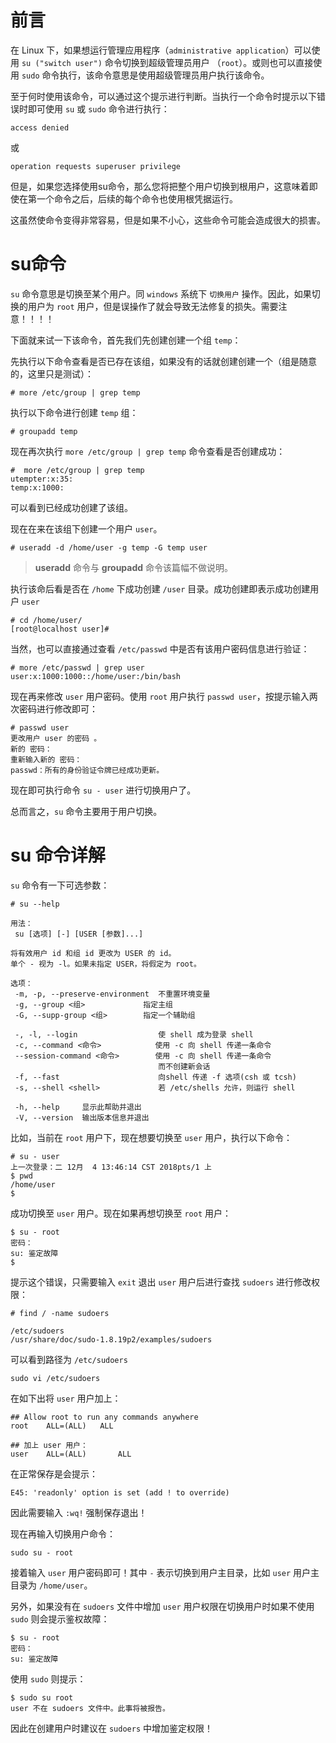 # 前言

在 Linux 下，如果想运行管理应用程序（`administrative application`）可以使用 `su ("switch user")` 命令切换到超级管理员用户 （`root`）。或则也可以直接使用 `sudo` 命令执行，该命令意思是使用超级管理员用户执行该命令。

至于何时使用该命令，可以通过这个提示进行判断。当执行一个命令时提示以下错误时即可使用 `su` 或 `sudo` 命令进行执行：

```
access denied
```

或

```
operation requests superuser privilege
```

但是，如果您选择使用su命令，那么您将把整个用户切换到根用户，这意味着即使在第一个命令之后，后续的每个命令也使用根凭据运行。

这虽然使命令变得非常容易，但是如果不小心，这些命令可能会造成很大的损害。


# su命令

`su` 命令意思是切换至某个用户。同 `windows` 系统下 `切换用户` 操作。因此，如果切换的用户为 `root` 用户，但是误操作了就会导致无法修复的损失。需要注意！！！！

下面就来试一下该命令，首先我们先创建创建一个组 `temp`：

先执行以下命令查看是否已存在该组，如果没有的话就创建创建一个（组是随意的，这里只是测试）：

```
# more /etc/group | grep temp
```

执行以下命令进行创建 `temp` 组：

```
# groupadd temp
```

现在再次执行 `more /etc/group | grep temp` 命令查看是否创建成功：

```
#  more /etc/group | grep temp
utempter:x:35:
temp:x:1000:
```

可以看到已经成功创建了该组。

现在在来在该组下创建一个用户 `user`。

```
# useradd -d /home/user -g temp -G temp user
```

> **useradd** 命令与 **groupadd** 命令该篇幅不做说明。


执行该命后看是否在 `/home` 下成功创建 `/user` 目录。成功创建即表示成功创建用户 `user`

```
# cd /home/user/
[root@localhost user]# 
```

当然，也可以直接通过查看 `/etc/passwd` 中是否有该用户密码信息进行验证：

```
# more /etc/passwd | grep user
user:x:1000:1000::/home/user:/bin/bash
```

现在再来修改 `user` 用户密码。使用 `root` 用户执行 `passwd user`，按提示输入两次密码进行修改即可：

```
# passwd user
更改用户 user 的密码 。
新的 密码：
重新输入新的 密码：
passwd：所有的身份验证令牌已经成功更新。
```

现在即可执行命令 `su - user` 进行切换用户了。

总而言之，`su` 命令主要用于用户切换。

# su 命令详解

`su` 命令有一下可选参数：

```
# su --help

用法：
 su [选项] [-] [USER [参数]...]

将有效用户 id 和组 id 更改为 USER 的 id。
单个 - 视为 -l。如果未指定 USER，将假定为 root。

选项：
 -m, -p, --preserve-environment  不重置环境变量
 -g, --group <组>             指定主组
 -G, --supp-group <组>        指定一个辅助组

 -, -l, --login                  使 shell 成为登录 shell
 -c, --command <命令>            使用 -c 向 shell 传递一条命令
 --session-command <命令>        使用 -c 向 shell 传递一条命令
                                 而不创建新会话
 -f, --fast                      向shell 传递 -f 选项(csh 或 tcsh)
 -s, --shell <shell>             若 /etc/shells 允许，则运行 shell

 -h, --help     显示此帮助并退出
 -V, --version  输出版本信息并退出
```

比如，当前在 `root` 用户下，现在想要切换至 `user` 用户，执行以下命令：

```
# su - user
上一次登录：二 12月  4 13:46:14 CST 2018pts/1 上
$ pwd
/home/user
$ 
```

成功切换至 `user` 用户。现在如果再想切换至 `root` 用户：

```
$ su - root
密码：
su: 鉴定故障
$ 
```

提示这个错误，只需要输入 `exit` 退出 `user` 用户后进行查找 `sudoers` 进行修改权限：

```
# find / -name sudoers

/etc/sudoers
/usr/share/doc/sudo-1.8.19p2/examples/sudoers
```

可以看到路径为 `/etc/sudoers`

```
sudo vi /etc/sudoers
```

在如下出将 `user` 用户加上：

```
## Allow root to run any commands anywhere 
root	ALL=(ALL) 	ALL

## 加上 user 用户：
user    ALL=(ALL)       ALL
```

在正常保存是会提示：

```
E45: 'readonly' option is set (add ! to override)
```

因此需要输入 `:wq!` 强制保存退出！

现在再输入切换用户命令：

```
sudo su - root
```

接着输入 `user` 用户密码即可！其中 `-` 表示切换到用户主目录，比如 `user` 用户主目录为 `/home/user`。

另外，如果没有在 `sudoers` 文件中增加 `user` 用户权限在切换用户时如果不使用 `sudo` 则会提示鉴权故障：

```
$ su - root
密码：
su: 鉴定故障
```

使用 `sudo` 则提示：

```
$ sudo su root
user 不在 sudoers 文件中。此事将被报告。
```

因此在创建用户时建议在 `sudoers` 中增加鉴定权限！
